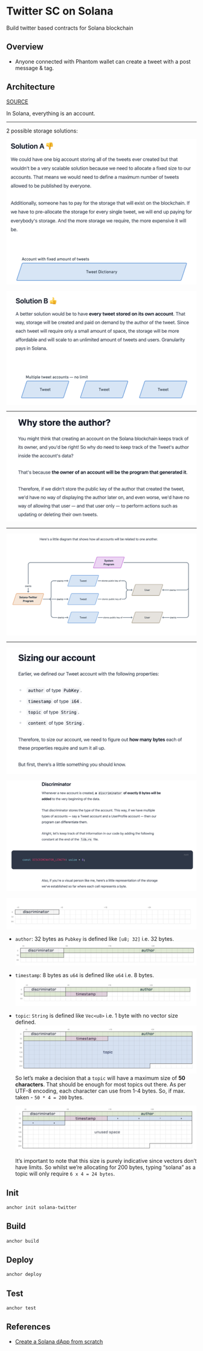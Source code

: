 # Twitter SC on Solana

Build twitter based contracts for Solana blockchain

## Overview

- Anyone connected with Phantom wallet can create a tweet with a post message & tag.

## Architecture

[SOURCE](docs/Structuring%20our%20Tweet%20account%20_%20Create%20a%20Solana%20dApp%20from%20scratch%20_%20Loris.pdf)

In Solana, everything is an account.

---

2 possible storage solutions:

![](img/solana_twitter_storage_1.png)

![](img/solana_twitter_storage_2.png)

---

![](solana_twitter_author_storage.png)

---

![](img/solana_twitter_tweets_correlation.png)

---

![](img/solana_account_sizing.png)

![](img/solana_account_sizing_discriminator.png)

![](img/solana_account_sizing_discriminator_2.png)

- `author`: 32 bytes as `Pubkey` is defined like `[u8; 32]` i.e. 32 bytes.
  ![](img/solana_account_sizing_discriminator_till_author.png)
- `timestamp`: 8 bytes as `u64` is defined like `u64` i.e. 8 bytes.
  ![](img/solana_account_sizing_discriminator_till_timestamp.png)
- `topic`: `String` is defined like `Vec<u8>` i.e. 1 byte with no vector size defined.
  ![](img/solana_account_sizing_discriminator_till_topic.png)
  So let’s make a decision that a `topic` will have a maximum size of **50 characters**. That should be enough for most topics out there.
  As per UTF-8 encoding, each character can use from 1-4 bytes. So, if max. taken - `50 * 4 = 200` bytes.

  ![](img/solana_account_sizing_discriminator_till_topic_eg_solana.png)

  It’s important to note that this size is purely indicative since vectors don’t have limits. So whilst we’re allocating for 200 bytes, typing “solana” as a topic will only require `6 x 4 = 24 bytes`.

## Init

```sh
anchor init solana-twitter
```

## Build

```sh
anchor build
```

## Deploy

```sh
anchor deploy
```

## Test

```sh
anchor test
```

## References

- [Create a Solana dApp from scratch](https://lorisleiva.com/create-a-solana-dapp-from-scratch)
